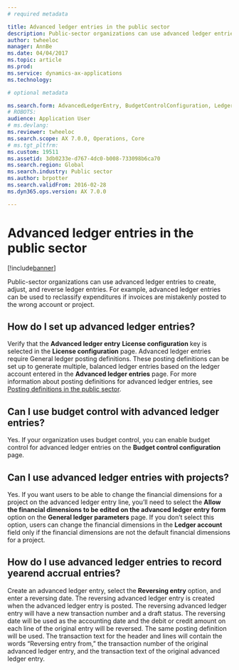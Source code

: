 ```yaml
---
# required metadata

title: Advanced ledger entries in the public sector
description: Public-sector organizations can use advanced ledger entries to create, adjust, and reverse ledger entries. For example, advanced ledger entries can be used to reclassify expenditures if invoices are mistakenly posted to the wrong account or project.
author: twheeloc
manager: AnnBe
ms.date: 04/04/2017
ms.topic: article
ms.prod: 
ms.service: dynamics-ax-applications
ms.technology: 

# optional metadata

ms.search.form: AdvancedLedgerEntry, BudgetControlConfiguration, LedgerParameters
# ROBOTS: 
audience: Application User
# ms.devlang: 
ms.reviewer: twheeloc
ms.search.scope: AX 7.0.0, Operations, Core
# ms.tgt_pltfrm: 
ms.custom: 19511
ms.assetid: 3db0233e-d767-4dc0-b008-733098b6ca70
ms.search.region: Global
ms.search.industry: Public sector
ms.author: brpotter
ms.search.validFrom: 2016-02-28
ms.dyn365.ops.version: AX 7.0.0

---
```


# Advanced ledger entries in the public sector

[!include[banner](../includes/banner.md)]


Public-sector organizations can use advanced ledger entries to create, adjust, and reverse ledger entries. For example, advanced ledger entries can be used to reclassify expenditures if invoices are mistakenly posted to the wrong account or project.

How do I set up advanced ledger entries?
----------------------------------------

Verify that the **Advanced ledger entry** **License configuration** key is selected in the **License configuration** page. Advanced ledger entries require General ledger posting definitions. These posting definitions can be set up to generate multiple, balanced ledger entries based on the ledger account entered in the **Advanced ledger entries** page. For more information about posting definitions for advanced ledger entries, see [Posting definitions in the public sector](posting-definitions-public-sector.md).

## Can I use budget control with advanced ledger entries?
Yes. If your organization uses budget control, you can enable budget control for advanced ledger entries on the **Budget control configuration** page.

## Can I use advanced ledger entries with projects?
Yes. If you want users to be able to change the financial dimensions for a project on the advanced ledger entry line, you’ll need to select the **Allow the financial dimensions to be edited on the advanced ledger entry form** option on the **General ledger parameters** page. If you don’t select this option, users can change the financial dimensions in the **Ledger account** field only if the financial dimensions are not the default financial dimensions for a project.

## How do I use advanced ledger entries to record yearend accrual entries?
Create an advanced ledger entry, select the **Reversing entry** option, and enter a reversing date. The reversing advanced ledger entry is created when the advanced ledger entry is posted. The reversing advanced ledger entry will have a new transaction number and a draft status. The reversing date will be used as the accounting date and the debit or credit amount on each line of the original entry will be reversed. The same posting definition will be used. The transaction text for the header and lines will contain the words “Reversing entry from,” the transaction number of the original advanced ledger entry, and the transaction text of the original advanced ledger entry.





